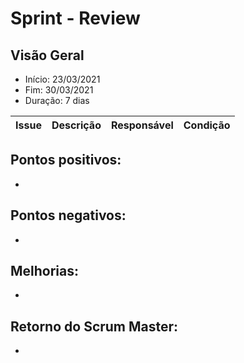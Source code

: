 # Sprint  - Review

## Visão Geral
* Início: 23/03/2021
* Fim: 30/03/2021
* Duração: 7 dias

Issue | Descrição | Responsável | Condição
---|---|---|---


## Pontos positivos:
* 

## Pontos negativos:
* 

## Melhorias:
* 

## Retorno do Scrum Master:
* 